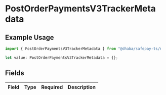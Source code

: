 # PostOrderPaymentsV3TrackerMetadata

## Example Usage

```typescript
import { PostOrderPaymentsV3TrackerMetadata } from "@dhaba/safepay-ts/models/operations";

let value: PostOrderPaymentsV3TrackerMetadata = {};
```

## Fields

| Field       | Type        | Required    | Description |
| ----------- | ----------- | ----------- | ----------- |